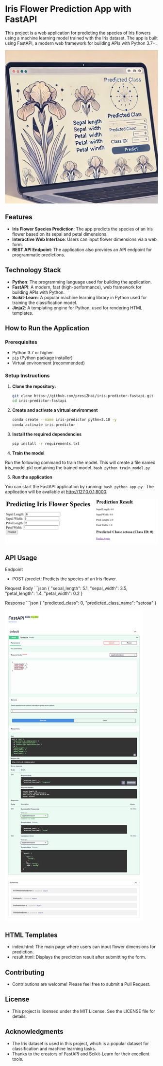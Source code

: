 
# Iris Flower Prediction App with FastAPI

This project is a web application for predicting the species of Iris flowers using a machine learning model trained with the Iris dataset. The app is built using FastAPI, a modern web framework for building APIs with Python 3.7+.

![Iris Flower Prediction](templates/iris.webp)

## Features

- **Iris Flower Species Prediction**: The app predicts the species of an Iris flower based on its sepal and petal dimensions.
- **Interactive Web Interface**: Users can input flower dimensions via a web form.
- **REST API Endpoint**: The application also provides an API endpoint for programmatic predictions.

## Technology Stack

- **Python**: The programming language used for building the application.
- **FastAPI**: A modern, fast (high-performance), web framework for building APIs with Python.
- **Scikit-Learn**: A popular machine learning library in Python used for training the classification model.
- **Jinja2**: A templating engine for Python, used for rendering HTML templates.

## How to Run the Application

### Prerequisites

- Python 3.7 or higher
- `pip` (Python package installer)
- Virtual environment (recommended)

### Setup Instructions

1. **Clone the repository:**

    ```bash
    git clone https://github.com/presiZHai/iris-predictor-fastapi.git
    cd iris-predictor-fastapi

2. **Create and activate a virtual environment**

    ```bash
    conda create --name iris-predictor pythn=3.10 -y
    conda activate iris-predictor
    ```

3. **Install the required dependencies**

    ```bash
    pip install -r requirements.txt
    ```

4. **Train the model**

Run the following command to train the model. This will create a file named iris_model.pkl containing the trained model.
    ```bash
    python train_model.py
    ```

5. **Run the application**

You can start the FastAPI application by running:
    ```bash
    python app.py
    ```
The application will be available at http://127.0.0.1:8000.

![Prediction](templates/iris-app.png)

## API Usage

Endpoint
* POST /predict: Predicts the species of an Iris flower.

Request Body
    ```json
    {
    "sepal_length": 5.1,
    "sepal_width": 3.5,
    "petal_length": 1.4,
    "petal_width": 0.2
    }

Response
    ```json
    {
    "predicted_class": 0,
    "predicted_class_name": "setosa"
    }

![API Endpoint](templates/iris.png)

## HTML Templates
* index.html: The main page where users can input flower dimensions for prediction.
* result.html: Displays the prediction result after submitting the form.

## Contributing
* Contributions are welcome! Please feel free to submit a Pull Request.

## License
* This project is licensed under the MIT License. See the LICENSE file for details.

## Acknowledgments
* The Iris dataset is used in this project, which is a popular dataset for classification and machine learning tasks.
* Thanks to the creators of FastAPI and Scikit-Learn for their excellent tools.



   
